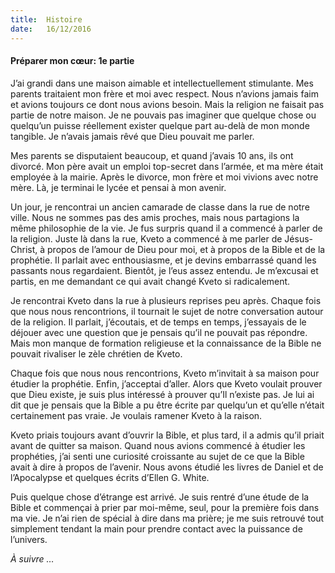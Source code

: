 ```yaml
---
title:  Histoire
date:   16/12/2016
---
```


#### Préparer mon cœur: 1e partie 

J’ai grandi dans une maison aimable et intellectuellement stimulante. Mes parents traitaient mon frère et moi avec respect. Nous n’avions jamais faim et avions toujours ce dont nous avions besoin. Mais la religion ne faisait pas partie de notre maison. Je ne pouvais pas imaginer que quelque chose ou quelqu’un puisse réellement exister quelque part au-delà de mon monde tangible. Je n’avais jamais rêvé que Dieu pouvait me parler. 

Mes parents se disputaient beaucoup, et quand j’avais 10 ans, ils ont divorcé. Mon père avait un emploi top-secret dans l’armée, et ma mère était employée à la mairie. Après le divorce, mon frère et moi vivions avec notre mère. Là, je terminai le lycée et pensai à mon avenir. 

Un jour, je rencontrai un ancien camarade de classe dans la rue de notre ville. Nous ne sommes pas des amis proches, mais nous partagions la même philosophie de la vie. Je fus surpris quand il a commencé à parler de la religion. Juste là dans la rue, Kveto a commencé à me parler de Jésus-Christ, à propos de l’amour de Dieu pour moi, et à propos de la Bible et de la prophétie. Il parlait avec enthousiasme, et je devins embarrassé quand les passants nous regardaient. Bientôt, je l’eus assez entendu. Je m’excusai et partis, en me demandant ce qui avait changé Kveto si radicalement. 

Je rencontrai Kveto dans la rue à plusieurs reprises peu après. Chaque fois que nous nous rencontrions, il tournait le sujet de notre conversation autour de la religion. Il parlait, j’écoutais, et de temps en temps, j’essayais de le déjouer avec une question que je pensais qu’il ne pouvait pas répondre. Mais mon manque de formation religieuse et la connaissance de la Bible ne pouvait rivaliser le zèle chrétien de Kveto. 

Chaque fois que nous nous rencontrions, Kveto m’invitait à sa maison pour étudier la prophétie. Enfin, j’acceptai d’aller. Alors que Kveto voulait prouver que Dieu existe, je suis plus intéressé à prouver qu’Il n’existe pas. Je lui ai dit que je pensais que la Bible a pu être écrite par quelqu’un et qu’elle n’était certainement pas vraie. Je voulais ramener Kveto à la raison. 

Kveto priais toujours avant d’ouvrir la Bible, et plus tard, il a admis qu’il priait avant de quitter sa maison. Quand nous avions commencé à étudier les prophéties, j’ai senti une curiosité croissante au sujet de ce que la Bible avait à dire à propos de l’avenir. Nous avons étudié les livres de Daniel et de l’Apocalypse et quelques écrits d’Ellen G. White. 

Puis quelque chose d’étrange est arrivé. Je suis rentré d’une étude de la Bible et commençai à prier par moi-même, seul, pour la première fois dans ma vie. Je n’ai rien de spécial à dire dans ma prière; je me suis retrouvé tout simplement tendant la main pour prendre contact avec la puissance de l’univers. 

_À suivre …_ 